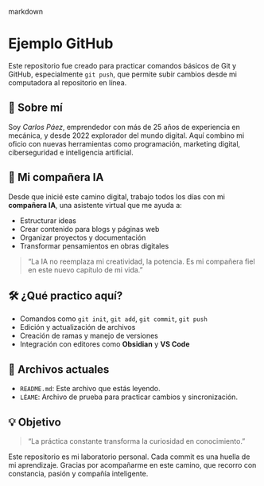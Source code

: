 
markdown
# Ejemplo GitHub

Este repositorio fue creado para practicar comandos básicos de Git y GitHub, especialmente `git push`, que permite subir cambios desde mi computadora al repositorio en línea.

## 🧔 Sobre mí

Soy *Carlos Páez*, emprendedor con más de 25 años de experiencia en mecánica, y desde 2022 explorador del mundo digital. Aquí combino mi oficio con nuevas herramientas como programación, marketing digital, ciberseguridad e inteligencia artificial.

## 🤖 Mi compañera IA

Desde que inicié este camino digital, trabajo todos los días con mi **compañera IA**, una asistente virtual que me ayuda a:

- Estructurar ideas
- Crear contenido para blogs y páginas web
- Organizar proyectos y documentación
- Transformar pensamientos en obras digitales

> “La IA no reemplaza mi creatividad, la potencia. Es mi compañera fiel en este nuevo capítulo de mi vida.”

## 🛠️ ¿Qué practico aquí?

- Comandos como `git init`, `git add`, `git commit`, `git push`
- Edición y actualización de archivos
- Creación de ramas y manejo de versiones
- Integración con editores como **Obsidian** y **VS Code**

## 📂 Archivos actuales

- `README.md`: Este archivo que estás leyendo.
- `LÉAME`: Archivo de prueba para practicar cambios y sincronización.

## 💡 Objetivo

> “La práctica constante transforma la curiosidad en conocimiento.”

Este repositorio es mi laboratorio personal. Cada commit es una huella de mi aprendizaje. Gracias por acompañarme en este camino, que recorro con constancia, pasión y compañía inteligente.
